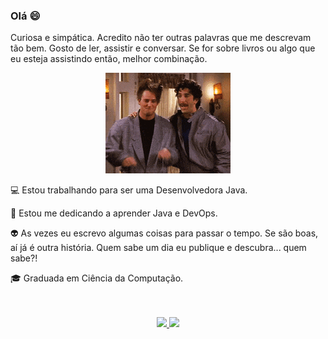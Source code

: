 ### Olá :smile:

Curiosa e simpática. Acredito não ter outras palavras que me descrevam tão bem. Gosto de ler, assistir e conversar. Se for sobre livros ou algo que eu esteja assistindo então, melhor combinação.

<p align="center">
  <img src="https://github.com/fysabelah/fysabelah/blob/89edc9f94841b0b42ab1fe7437e13f506d8d7eb1/Gif.gif" />
</p>

:computer: Estou trabalhando para ser uma Desenvolvedora Java.

:school_satchel: Estou me dedicando a aprender Java e DevOps.

:alien: As vezes eu escrevo algumas coisas para passar o tempo. Se são boas, aí já é outra história. Quem sabe um dia eu publique e descubra... quem sabe?!

:mortar_board: Graduada em Ciência da Computação.
<br><br><br>
<div align="center">
  <a href="https://www.linkedin.com/in/isabela-fran%C3%A7a-4b43391a2/">
  <img height="180em" src="https://github-readme-stats.vercel.app/api?username=fysabelah&show_icons=true&theme=radical&include_all_commits=true&count_private=true"/>
  <img height="180em" src="https://github-readme-stats.vercel.app/api/top-langs/?username=fysabelah&layout=compact&langs_count=7&theme=radical"/>
</div>
